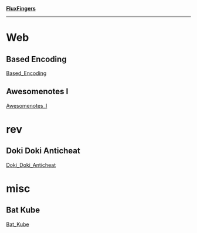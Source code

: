 **[FluxFingers](https://flu.xxx/)**

---

# Web

## Based Encoding

[Based_Encoding](./Based_Encoding/README.md ":include")

## Awesomenotes I

[Awesomenotes_I](./Awesomenotes_I/README.md ":include")

# rev

## Doki Doki Anticheat

[Doki_Doki_Anticheat](./Doki_Doki_Anticheat/README.md ":include")

# misc

## Bat Kube

[Bat_Kube](./Bat_Kube/README.md ":include")
